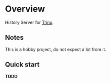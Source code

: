 # Overview

History Server for [Trino](https://trino.io/).

## Notes

This is a hobby project, do not expect a lot from it.

## Quick start

**TODO**
